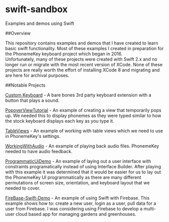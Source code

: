 # swift-sandbox
Examples and demos using Swift

##Overview

This repository contains examples and demos that I have created to learn basic swift functionality. 
Most of these examples I created in preparation for the PhonemeKey keyboard project which began in 2016.  
Unfortunately, many of these projects were created with Swift 2.x and no longer run or migrate with the most recent version of XCode. None of these projects are really worth the effort of installing XCode 8 and migrating and are here for archival purposes.

##Notable Projects

[Custom Keyboard](https://github.com/hieberr/swift-sandbox/tree/master/Custom%20Keyboard) - A bare bones 3rd party keyboard extension with a button that plays a sound. 

[PopoverViewTutorial](https://github.com/hieberr/swift-sandbox/tree/master/PopoverViewTutorial) - An example of creating a view that temporarily pops up. We needed this to display phonemes as they were typed similar to how the stock keyboard displays each key as you type it.

[TableViews](https://github.com/hieberr/swift-sandbox/tree/master/TableViews) - An example of working with table views which we need to use in PhonemeKey's settings.

[WorkingWithAudio](https://github.com/hieberr/swift-sandbox/tree/master/Working%20With%20Audio) - An example of playing back audio files. PhonemeKey needed to have audio feedback. 

[ProgrammaticUiDemo](https://github.com/hieberr/swift-sandbox/tree/master/ProgrammaticUiDemo) - An example of laying out a user interface with constraints programatically instead of using Interface Builder. After playing with this example it was determined that it would be easier for us to lay out the PhonemeKey UI programmatically as there are many different permutations of screen size, orientation, and keyboard layout that we needed to cover.

[FireBase-Swift-Demo](https://github.com/hieberr/swift-sandbox/tree/master/Firebase-Swift-Demo) - An example of using Swift with Firebase. This example shows how to: create a new user, login as a user, pull data for a user from Firebase. I was considering using Firebase to develop a multi-user cloud based app for managing gardens and greenhouses. 

